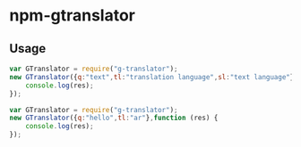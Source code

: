 # npm-gtranslator

## Usage

```javascript
var GTranslator = require("g-translator");
new GTranslator({q:"text",tl:"translation language",sl:"text language"},function (res) {
    console.log(res);
});
```

```javascript
var GTranslator = require("g-translator");
new GTranslator({q:"hello",tl:"ar"},function (res) {
    console.log(res);
});
```
